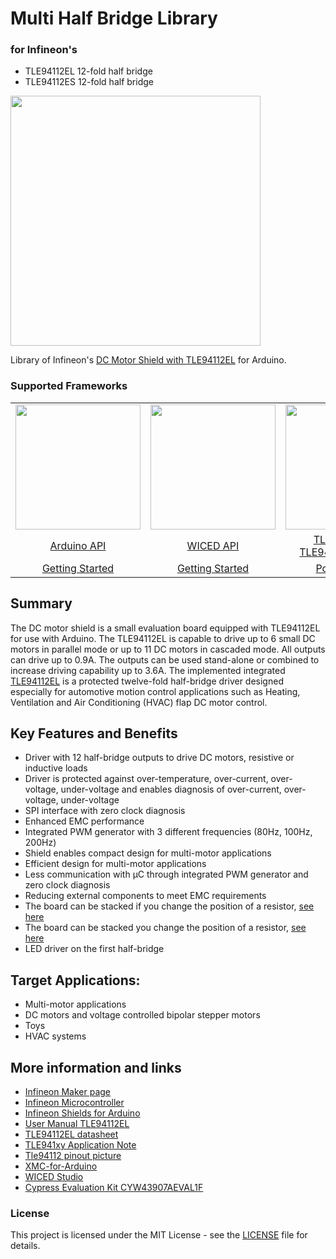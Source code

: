 # Multi Half Bridge Library

### for Infineon's
- TLE94112EL 12-fold half bridge
- TLE94112ES 12-fold half bridge

<img src="https://github.com/Infineon/Assets/raw/master/Pictures/TLE94112EL_Shield.png" style="max-width:100%;" width="400">


Library of Infineon's [DC Motor Shield with TLE94112EL](https://www.infineon.com/cms/en/product/evaluation-boards/tle94112el_shield/) for Arduino.

### Supported Frameworks

<table>
    <tr>
        <td><img src="https://github.com/infineon/multi-half-bridge/wiki/img/arduino-logo.png" width=200></td>
        <td><img src="https://github.com/infineon/multi-half-bridge/wiki/img/wiced-logo.png" width=200></td>
        <td><img src="https://github.com/infineon/multi-half-bridge/wiki/img/cross-platform.png" width=200></td>
    </tr>
    <tr>
        <td style="text-align: center"><a href="https://github.com/Infineon/multi-half-bridge/wiki/Arduino-API">Arduino API</a></td>
        <td style="text-align: center"><a href="https://github.com/Infineon/multi-half-bridge/wiki/WICED-API">WICED API</a></td>
        <td style="text-align: center"><a href="https://github.com/Infineon/multi-half-bridge/wiki/TLE94112-API/">TLE94112 API</a><br><a href="https://github.com/Infineon/multi-half-bridge/wiki/TLE94112Motor-API">TLE94112Motor API</a></td>
    </tr>
    <tr>
        <td style="text-align: center"><a href="https://github.com/Infineon/multi-half-bridge/wiki/Ino-Getting-Started">Getting Started</a></td>
        <td style="text-align: center"><a href="https://github.com/Infineon/multi-half-bridge/wiki/CW-Getting-Started">Getting Started</a></td>
        <td style="text-align: center"><a href="https://github.com/Infineon/multi-half-bridge/wiki/Porting-Guide">Porting Guide</a></td>
    </tr>
</table>

## Summary
The DC motor shield is a small evaluation board equipped with TLE94112EL for use with Arduino. The TLE94112EL is capable to drive up to 6
small DC motors in parallel mode or up to 11 DC motors in cascaded mode. All outputs can drive up to 0.9A. The outputs can be used stand-alone
or combined to increase driving capability up to 3.6A. The implemented integrated [TLE94112EL](https://www.infineon.com/cms/en/product/power/motor-control-ics/intelligent-motor-control-ics/multi-half-bridge-ics/tle94112el/)
is a protected twelve-fold half-bridge driver designed especially for automotive motion control applications such as Heating, Ventilation and Air Conditioning (HVAC) flap DC motor control.

## Key Features and Benefits
* Driver with 12 half-bridge outputs to drive DC motors, resistive or inductive loads
* Driver is protected against over-temperature, over-current, over-voltage, under-voltage and enables diagnosis of over-current, over-voltage, under-voltage
* SPI interface with zero clock diagnosis
* Enhanced EMC performance
* Integrated PWM generator with 3 different frequencies (80Hz, 100Hz, 200Hz)
* Shield enables compact design for multi-motor applications
* Efficient design for multi-motor applications
* Less communication with µC through integrated PWM generator and zero clock diagnosis
* Reducing external components to meet EMC requirements
* The board can be stacked if you change the position of a resistor, [see here](https://raw.githubusercontent.com/infineon/assets/master/Pictures/TLE94112_Arduino_Shield_Pin_out.png)
* The board can be stacked you change the position of a resistor, [see here](https://raw.githubusercontent.com/infineon/assets/master/Pictures/TLE94112_Arduino_Shield_Pin_out.png)
* LED driver on the first half-bridge

## Target Applications:
* Multi-motor applications
* DC motors and voltage controlled bipolar stepper motors
* Toys
* HVAC systems

## More information and links
* [Infineon Maker page](https://www.infineon.com/cms/en/tools/landing/infineon-for-makers/#overview)
* [Infineon Microcontroller](https://www.infineon.com/cms/en/tools/landing/infineon-for-makers/microcontroller-boards/)
* [Infineon Shields for Arduino](https://www.infineon.com/cms/en/tools/landing/infineon-for-makers/arduino-shields/)
* [User Manual TLE94112EL](https://www.infineon.com/dgdl/Infineon-DC_Motor_Control_Shield_with_TLE94112EL_UserManual-UM-v01_00-EN.pdf?fileId=5546d46259d9a4bf015a4755351304ac)
* [TLE94112EL datasheet](https://www.infineon.com/dgdl/Infineon-TLE94112EL-DS-v01_00-EN.pdf?fileId=5546d462576f347501579a2795837d3e)
* [TLE941xy Application Note](https://www.infineon.com/dgdl/Infineon-TLE941xy-AN-v01_00-EN-AN-v01_00-EN-AN-v01_00-EN.pdf?fileId=5546d4625b62cd8a015bc8db26c831e3)
* [Tle94112 pinout picture](https://raw.githubusercontent.com/infineon/assets/master/Pictures/TLE94112_Arduino_Shield_Pin_out.png)
* [XMC-for-Arduino](https://github.com/Infineon/XMC-for-Arduino)
* [WICED Studio](https://community.cypress.com/community/software-forums/wiced-wifi/wiced-wifi-documentation)
* [Cypress Evaluation Kit CYW43907AEVAL1F](https://www.cypress.com/CYW943907AEVAL1F)

### License

This project is licensed under the MIT License - see the [LICENSE](LICENSE) file for details.


